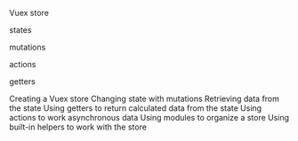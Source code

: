 Vuex store 

states

mutations 

actions

getters


Creating a Vuex store
Changing state with mutations
Retrieving data from the state
Using getters to return calculated data from the state
Using actions to work asynchronous data
Using modules to organize a store
Using built-in helpers to work with the store

